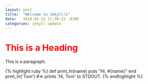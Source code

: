 ```yaml
---
layout: post
title:  "Welcome to Jekyll!2"
date:   2019-03-22 11:30:22 -0300
categories: jekyll update
---
```

<style>

h1{
	color:red;

}

</style>


<h1>This is a Heading</h1>
<p>This is a paragraph.</p>


{% highlight ruby %}
def print_hi(name)
  puts "Hi, #{name}"
end
print_hi('Tom')
#=> prints 'Hi, Tom' to STDOUT.
{% endhighlight %}
